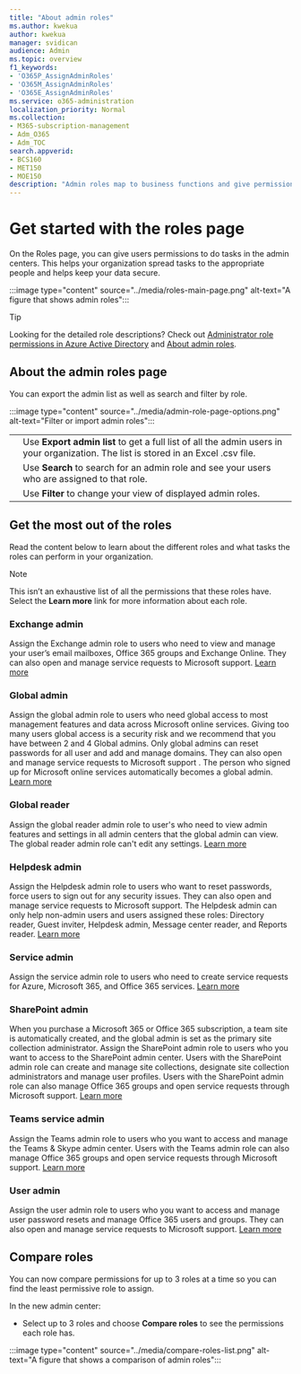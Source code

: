 ```yaml
---
title: "About admin roles"
ms.author: kwekua
author: kwekua
manager: svidican
audience: Admin
ms.topic: overview
f1_keywords:
- 'O365P_AssignAdminRoles'
- 'O365M_AssignAdminRoles'
- 'O365E_AssignAdminRoles'
ms.service: o365-administration
localization_priority: Normal
ms.collection: 
- M365-subscription-management
- Adm_O365
- Adm_TOC
search.appverid:
- BCS160
- MET150
- MOE150
description: "Admin roles map to business functions and give permissions to do specific tasks in the admin center. For example, the Service admin opens support tickets with Microsoft."
---
```


# Get started with the roles page

On the Roles page, you can give users permissions to do tasks in the admin centers. This helps your organization spread tasks to the appropriate people and helps keep your data secure.

:::image type="content" source="../media/roles-main-page.png" alt-text="A figure that shows admin roles":::

> [!TIP]
> Looking for the detailed role descriptions? Check out [Administrator role permissions in Azure Active Directory](https://docs.microsoft.com/azure/active-directory/users-groups-roles/directory-assign-admin-roles#available-roles) and [About admin roles](https://docs.microsoft.com/office365/admin/add-users/about-admin-roles).

## About the admin roles page

You can export the admin list as well as search and filter by role.

:::image type="content" source="../media/admin-role-page-options.png" alt-text="Filter or import admin roles":::

|||
|:-----|:-----|
|  <br/> |Use **Export admin list** to get a full list of all the admin users in your organization. The list is stored in an Excel .csv file.   <br/> |
|  <br/> |Use **Search** to search for an admin role and see your users who are assigned to that role.   <br/> |
|  <br/> |Use **Filter** to change your view of displayed admin roles.   <br/> |

## Get the most out of the roles

Read the content below to learn about the different roles and what tasks the roles can perform in your organization.

> [!NOTE]
This isn’t an exhaustive list of all the permissions that these roles have. Select the **Learn more** link for more information about each role.

### Exchange admin

Assign the Exchange admin role to users who need to view and manage your user’s email mailboxes, Office 365 groups and Exchange Online. They can also open and manage service requests to Microsoft support. [Learn more](https://docs.microsoft.com/office365/admin/add-users/about-exchange-online-admin-role)

### Global admin

Assign the global admin role to users who need global access to most management features and data across Microsoft online services. Giving too many users global access is a security risk and we recommend that you have between 2 and 4 Global admins. Only global admins can reset passwords for all user and add and manage domains. They can also open and manage service requests to Microsoft support . The person who signed up for Microsoft online services automatically becomes a global admin. [Learn more](https://docs.microsoft.com/office365/admin/add-users/about-admin-roles#roles-available-in-the-microsoft-365-admin-center)

### Global reader

Assign the global reader admin role to user's who need to view admin features and settings in all admin centers that the global admin can view. The global reader admin role can't edit any settings. [Learn more](https://docs.microsoft.com/office365/admin/add-users/about-admin-roles#roles-available-in-the-microsoft-365-admin-center)

### Helpdesk admin

Assign the Helpdesk admin role to users who want to reset passwords, force users to sign out for any security issues. They can also open and manage service requests to Microsoft support. The Helpdesk admin can only help non-admin users and users assigned these roles: Directory reader, Guest inviter, Helpdesk admin, Message center reader, and Reports reader. [Learn more](https://docs.microsoft.com/office365/admin/add-users/about-admin-roles#roles-available-in-the-microsoft-365-admin-center)

### Service admin

Assign the service admin role to users who need to create service requests for Azure, Microsoft 365, and Office 365 services. [Learn more](https://docs.microsoft.com/office365/admin/add-users/about-admin-roles#roles-available-in-the-microsoft-365-admin-center)

### SharePoint admin

When you purchase a Microsoft 365 or Office 365 subscription, a team site is automatically created, and the global admin is set as the primary site collection administrator. Assign the SharePoint admin role to users who you want to access to the SharePoint admin center. Users with the SharePoint admin role can create and manage site collections, designate site collection administrators and manage user profiles. Users with the SharePoint admin role can also manage Office 365 groups and open service requests through Microsoft support. [Learn more](https://docs.microsoft.com/sharepoint/sharepoint-admin-role)

### Teams service admin

Assign the Teams admin role to users who you want to access and manage the Teams & Skype admin center. Users with the Teams admin role can also manage Office 365 groups and open service requests through Microsoft support. [Learn more](https://docs.microsoft.com/MicrosoftTeams/using-admin-roles)

### User admin

Assign the user admin role to users who you want to access and manage user password resets and manage Office 365 users and groups. They can also open and manage service requests to Microsoft support. [Learn more](https://docs.microsoft.com/office365/admin/add-users/about-admin-roles#roles-available-in-the-microsoft-365-admin-center)

## Compare roles

You can now compare permissions for up to 3 roles at a time so you can find the least permissive role to assign.

In the new admin center:

- Select up to 3 roles and choose **Compare roles** to see the permissions each role has.

:::image type="content" source="../media/compare-roles-list.png" alt-text="A figure that shows a comparison of admin roles":::
